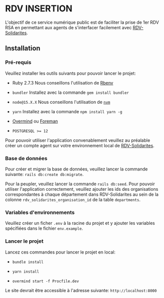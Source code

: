 # RDV INSERTION

L'objectif de ce service numérique public est de faciliter la prise de 1er RDV RSA en permettant aux agents
de s'interfacer facilement avec [RDV-Solidarites](https://github.com/betagouv/rdv-solidarites.fr).

## Installation

### Pré-requis

Veuillez installer les outils suivants pour pouvoir lancer le projet:

- Ruby 2.7.3
  Nous conseillons l'utilisation de [Rbenv](https://github.com/rbenv/rbenv-installer#rbenv-installer--doctor-scripts)

- `bundler`
  Installez avec la commande `gem install bundler`
- `node@15.X.X`
  Nous conseillons l'utilisation de [`nvm`](https://github.com/nvm-sh/nvm)
- `yarn`
  Installez avec la commande `npm install yarn -g`
- [Overmind](https://github.com/DarthSim/overmind) ou [Foreman](https://github.com/ddollar/foreman)
- `POSTGRESQL >= 12`

Pour pouvoir utiliser l'application convenablement veuillez au préalable créer un compte agent
sur votre environnement local de [RDV-Solidarites](https://github.com/betagouv/rdv-solidarites.fr).

### Base de données

Pour créer et migrer la base de données, veuillez lancer la commande suivante: `rails db:create db:migrate`.

Pour la peupler, veuillez lancer la commande `rails db:seed`.
Pour pouvoir utiliser l'application correctement, veuillez ajouter les ids des organisations correspondantes
à chaque département dans RDV-Solidarites au sein de la colonne `rdv_solidarites_organisation_id` de la table `departments`.

### Variables d'environnements

Veuillez créer un ficher `.env` à la racine du projet et y ajouter les variables spécifiées dans le fichier `env.example`.

### Lancer le projet

Lancez ces commandes pour lancer le projet en local:

- `bundle install`

- `yarn install`

- `overmind start -f Procfile.dev`

Le site devrait être accessible à l'adresse suivante: `http://localhost:8000`
